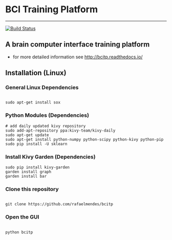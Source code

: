 # BCI Training Platform #
--------------------------------

[![Build Status](https://travis-ci.org/rafaelmendes/BCItp.svg?branch=dev)](https://travis-ci.org/rafaelmendes/BCItp)

## A brain computer interface training platform ##

* for more detailed information see http://bcitp.readthedocs.io/ 

## Installation (Linux) ##


### General Linux Dependencies ###

```shell

sudo apt-get install sox 

```

### Python Modules (Dependencies) ###

```shell
# add daily updated kivy repository
sudo add-apt-repository ppa:kivy-team/kivy-daily
sudo apt-get update
sudo apt-get install python-numpy python-scipy python-kivy python-pip
sudo pip install -U sklearn

```

### Install Kivy Garden (Dependencies) ###

```shell
sudo pip install kivy-garden
garden install graph
garden install bar

```

### Clone this repository ###

```shell 

git clone https://github.com/rafaelmendes/bcitp

```

### Open the GUI ###

```shell 

python bcitp

```












